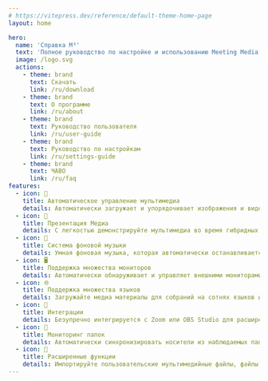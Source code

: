 ```yaml
---
# https://vitepress.dev/reference/default-theme-home-page
layout: home

hero:
  name: 'Справка M³'
  text: 'Полное руководство по настройке и использованию Meeting Media Manager'
  image: /logo.svg
  actions:
    - theme: brand
      text: Скачать
      link: /ru/download
    - theme: brand
      text: О программе
      link: /ru/about
    - theme: brand
      text: Руководство пользователя
      link: /ru/user-guide
    - theme: brand
      text: Руководство по настройкам
      link: /ru/settings-guide
    - theme: brand
      text: ЧАВО
      link: /ru/faq
features:
  - icon: 🚀
    title: Автоматическое управление мультимедиа
    details: Автоматически загружает и упорядочивает изображения и видео для встреч собрания на любом языке, доступном на официальном веб-сайте Свидетелей Иеговы.
  - icon: 🎦
    title: Презентация Медиа
    details: С легкостью демонстрируйте мультимедиа во время гибридных или очных встреч с помощью расширенных функций управления, возможностей масштабирования/панорамирования и пользовательских настроек тайминга.
  - icon: 🎵
    title: Система фоновой музыки
    details: Умная фоновая музыка, которая автоматически останавливается перед началом встреч и перезапускается одним щелчком мыши после их окончания.
  - icon: 🖥️
    title: Поддержка множества мониторов
    details: Автоматически обнаруживает и управляет внешними мониторами для бесшовных презентаций и обмена сайтами.
  - icon: 🌐
    title: Поддержка множества языков
    details: Загружайте медиа материалы для собраний на сотнях языков и используйте интерфейс M³ на любом из множества доступных языков.
  - icon: 🧩
    title: Интеграции
    details: Безупречно интегрируется с Zoom или OBS Studio для расширенного управления мультимедиа и воспроизведения во время встреч.
  - icon: 📁
    title: Мониторинг папок
    details: Автоматически синхронизировать носители из наблюдаемых папок (например, Dropbox или OneDrive) и экспортировать носители в папки.
  - icon: 🎯
    title: Расширенные функции
    details: Импортируйте пользовательские мультимедийные файлы, файлы JWPUB, плейлисты, аудиозаписи Библии и управляйте различными собраниями.
---
```

